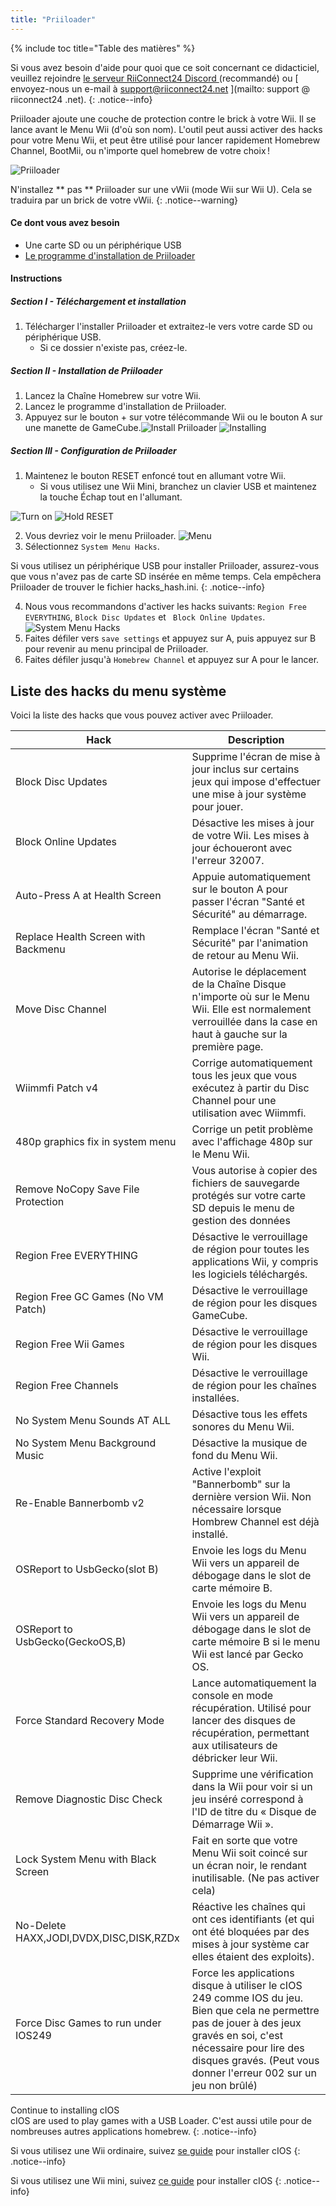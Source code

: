 ```yaml
---
title: "Priiloader"
---
```


{% include toc title="Table des matières" %}

Si vous avez besoin d'aide pour quoi que ce soit concernant ce didacticiel, veuillez rejoindre [ le serveur RiiConnect24 Discord ](https://discord.gg/rc24) (recommandé) ou \[ envoyez-nous un e-mail à support@riiconnect24.net \](mailto: support @ riiconnect24 .net).
{: .notice--info}

Priiloader ajoute une couche de protection contre le brick à votre Wii. Il se lance avant le Menu Wii (d'où son nom). L'outil peut aussi activer des hacks pour votre Menu Wii, et peut être utilisé pour lancer rapidement Homebrew Channel, BootMii, ou n'importe quel homebrew de votre choix !

![Priiloader](/images/priiloader.jpg)

N'installez ** pas ** Priiloader sur une vWii (mode Wii sur Wii U). Cela se traduira par un brick de votre vWii.
{: .notice--warning}

#### Ce dont vous avez besoin
* Une carte SD ou un périphérique USB
* [Le programme d'installation de Priiloader](https://hbb1.oscwii.org/hbb/priiloader/priiloader.zip)

#### Instructions
##### Section I - Téléchargement et installation

1. Télécharger l'installer Priiloader et extraitez-le vers votre carde SD ou périphérique USB.
    * Si ce dossier n'existe pas, créez-le.

##### Section II - Installation de Priiloader

1. Lancez la Chaîne Homebrew sur votre Wii.
2. Lancez le programme d'installation de Priiloader.
3. Appuyez sur le bouton + sur votre télécommande Wii ou le bouton A sur une manette de GameCube.![Install Priiloader](/images/Priiloader/installer.png) ![Installing](/images/Priiloader/installing.png)

##### Section III - Configuration de Priiloader

1. Maintenez le bouton RESET enfoncé tout en allumant votre Wii.
    * Si vous utilisez une Wii Mini, branchez un clavier USB et maintenez la touche Échap tout en l'allumant.

![Turn on](/images/Priiloader/on.jpg) ![Hold RESET](/images/Priiloader/reset.jpg)

2. Vous devriez voir le menu Priiloader. ![Menu](/images/Priiloader/mainmenu.png)
3. Sélectionnez `System Menu Hacks`.

Si vous utilisez un périphérique USB pour installer Priiloader, assurez-vous que vous n'avez pas de carte SD insérée en même temps. Cela empêchera Priiloader de trouver le fichier hacks_hash.ini.
{: .notice--info}

4. Nous vous recommandons d'activer les hacks suivants: ` Region Free EVERYTHING `, ` Block Disc Updates ` et ` Block Online Updates`. ![System Menu Hacks](/images/Priiloader/hacks.png)
1. Faites défiler vers `save settings` et appuyez sur A, puis appuyez sur B pour revenir au menu principal de Priiloader.
1. Faites défiler jusqu'à `Homebrew Channel` et appuyez sur A pour le lancer.

## Liste des hacks du menu système

Voici la liste des hacks que vous pouvez activer avec Priiloader.

| Hack                                    | Description                                                                                                                                                                                                                                  |
| --------------------------------------- | -------------------------------------------------------------------------------------------------------------------------------------------------------------------------------------------------------------------------------------------- |
| Block Disc Updates                      | Supprime l'écran de mise à jour inclus sur certains jeux qui impose d'effectuer une mise à jour système pour jouer.                                                                                                                          |
| Block Online Updates                    | Désactive les mises à jour de votre Wii. Les mises à jour échoueront avec l'erreur 32007.                                                                                                                                                    |
| Auto-Press A at Health Screen           | Appuie automatiquement sur le bouton A pour passer l'écran "Santé et Sécurité" au démarrage.                                                                                                                                                 |
| Replace Health Screen with Backmenu     | Remplace l'écran "Santé et Sécurité" par l'animation de retour au Menu Wii.                                                                                                                                                                  |
| Move Disc Channel                       | Autorise le déplacement de la Chaîne Disque n'importe où sur le Menu Wii. Elle est normalement verrouillée dans la case en haut à gauche sur la première page.                                                                               |
| Wiimmfi Patch v4                        | Corrige automatiquement tous les jeux que vous exécutez à partir du Disc Channel pour une utilisation avec Wiimmfi.                                                                                                                          |
| 480p graphics fix in system menu        | Corrige un petit problème avec l'affichage 480p sur le Menu Wii.                                                                                                                                                                             |
| Remove NoCopy Save File Protection      | Vous autorise à copier des fichiers de sauvegarde protégés sur votre carte SD depuis le menu de gestion des données                                                                                                                          |
| Region Free EVERYTHING                  | Désactive le verrouillage de région pour toutes les applications Wii, y compris les logiciels téléchargés.                                                                                                                                   |
| Region Free GC Games (No VM Patch)      | Désactive le verrouillage de région pour les disques GameCube.                                                                                                                                                                               |
| Region Free Wii Games                   | Désactive le verrouillage de région pour les disques Wii.                                                                                                                                                                                    |
| Region Free Channels                    | Désactive le verrouillage de région pour les chaînes installées.                                                                                                                                                                             |
| No System Menu Sounds AT ALL            | Désactive tous les effets sonores du Menu Wii.                                                                                                                                                                                               |
| No System Menu Background Music         | Désactive la musique de fond du Menu Wii.                                                                                                                                                                                                    |
| Re-Enable Bannerbomb v2                 | Active l'exploit "Bannerbomb" sur la dernière version Wii. Non nécessaire lorsque Hombrew Channel est déjà installé.                                                                                                                         |
| OSReport to UsbGecko(slot B)            | Envoie les logs du Menu Wii vers un appareil de débogage dans le slot de carte mémoire B.                                                                                                                                                    |
| OSReport to UsbGecko(GeckoOS,B)         | Envoie les logs du Menu Wii vers un appareil de débogage dans le slot de carte mémoire B si le menu Wii est lancé par Gecko OS.                                                                                                              |
| Force Standard Recovery Mode            | Lance automatiquement la console en mode récupération. Utilisé pour lancer des disques de récupération, permettant aux utilisateurs de débricker leur Wii.                                                                                   |
| Remove Diagnostic Disc Check            | Supprime une vérification dans la Wii pour voir si un jeu inséré correspond à l'ID de titre du « Disque de Démarrage Wii ».                                                                                                                  |
| Lock System Menu with Black Screen      | Fait en sorte que votre Menu Wii soit coincé sur un écran noir, le rendant inutilisable. (Ne pas activer cela)                                                                                                                               |
| No-Delete HAXX,JODI,DVDX,DISC,DISK,RZDx | Réactive les chaînes qui ont ces identifiants (et qui ont été bloquées par des mises à jour système car elles étaient des exploits).                                                                                                         |
| Force Disc Games to run under IOS249    | Force les applications disque à utiliser le cIOS 249 comme IOS du jeu. Bien que cela ne permettre pas de jouer à des jeux gravés en soi, c'est nécessaire pour lire des disques gravés. (Peut vous donner l'erreur 002 sur un jeu non brûlé) |


Continue to installing cIOS<br> cIOS are used to play games with a USB Loader. C'est aussi utile pour de nombreuses autres applications homebrew.
{: .notice--info}

Si vous utilisez une Wii ordinaire, suivez [se guide](cios) pour installer cIOS
{: .notice--info}

Si vous utilisez une Wii mini, suivez [ce guide](cios-mini) pour installer cIOS
{: .notice--info}

